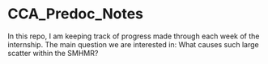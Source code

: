 # CCA_Predoc_Notes
In this repo, I am keeping track of progress made through each week of the internship.
The main question we are interested in: What causes such large scatter within the SMHMR?
